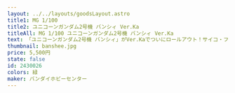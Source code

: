 ```yaml
---
layout: ../../layouts/goodsLayout.astro
title1: MG 1/100
title2: ユニコーンガンダム2号機 バンシィ Ver.Ka
titleAll: MG 1/100 ユニコーンガンダム2号機 バンシィ Ver.Ka
text: 「ユニコーンガンダム2号機 バンシィ」がVer.Kaでついにロールアウト！サイコ・フレームはクリアイエローに変更され、成形色にあわせた色味のVer.Kaならではのマーキング水転写デカールが付属！ビーム・マグナムやシールドのほか、ハイパー・バズーカなどの武装パーツも充実！【付属品】■ビーム・マグナム×1■シールド×1■ハイパー・バズーカ×1■ビーム・サーベル×2
thumbnail: banshee.jpg
price: 5,500円
state: false
id: 2430026
colors: 緑
maker: バンダイホビーセンター
---
```

